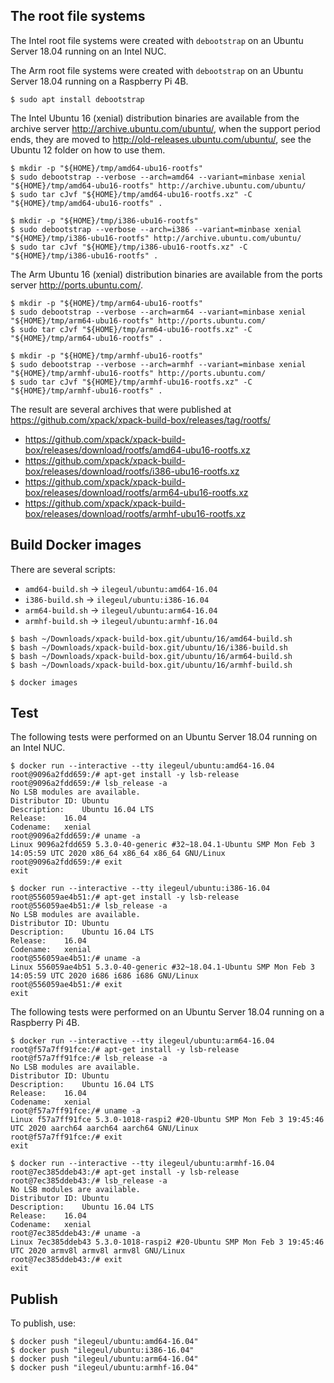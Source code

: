 
## The root file systems

The Intel root file systems were created with `debootstrap` on an Ubuntu Server
18.04 running on an Intel NUC.

The Arm root file systems were created with `debootstrap` on an Ubuntu Server
18.04 running on a Raspberry Pi 4B.

```console
$ sudo apt install debootstrap
```

The Intel Ubuntu 16 (xenial) distribution binaries are available
from the archive server http://archive.ubuntu.com/ubuntu/,
when the support period ends, they are moved to
http://old-releases.ubuntu.com/ubuntu/, see the Ubuntu 12 folder
on how to use them.

```console
$ mkdir -p "${HOME}/tmp/amd64-ubu16-rootfs"
$ sudo debootstrap --verbose --arch=amd64 --variant=minbase xenial "${HOME}/tmp/amd64-ubu16-rootfs" http://archive.ubuntu.com/ubuntu/
$ sudo tar cJvf "${HOME}/tmp/amd64-ubu16-rootfs.xz" -C "${HOME}/tmp/amd64-ubu16-rootfs" .
```

```console
$ mkdir -p "${HOME}/tmp/i386-ubu16-rootfs"
$ sudo debootstrap --verbose --arch=i386 --variant=minbase xenial "${HOME}/tmp/i386-ubu16-rootfs" http://archive.ubuntu.com/ubuntu/
$ sudo tar cJvf "${HOME}/tmp/i386-ubu16-rootfs.xz" -C "${HOME}/tmp/i386-ubu16-rootfs" .
```

The Arm Ubuntu 16 (xenial) distribution binaries are available
from the ports server http://ports.ubuntu.com/.

```console
$ mkdir -p "${HOME}/tmp/arm64-ubu16-rootfs"
$ sudo debootstrap --verbose --arch=arm64 --variant=minbase xenial "${HOME}/tmp/arm64-ubu16-rootfs" http://ports.ubuntu.com/
$ sudo tar cJvf "${HOME}/tmp/arm64-ubu16-rootfs.xz" -C "${HOME}/tmp/arm64-ubu16-rootfs" .
```

```console
$ mkdir -p "${HOME}/tmp/armhf-ubu16-rootfs"
$ sudo debootstrap --verbose --arch=armhf --variant=minbase xenial "${HOME}/tmp/armhf-ubu16-rootfs" http://ports.ubuntu.com/
$ sudo tar cJvf "${HOME}/tmp/armhf-ubu16-rootfs.xz" -C "${HOME}/tmp/armhf-ubu16-rootfs" .
```

The result are several archives that were published at
https://github.com/xpack/xpack-build-box/releases/tag/rootfs/

- https://github.com/xpack/xpack-build-box/releases/download/rootfs/amd64-ubu16-rootfs.xz
- https://github.com/xpack/xpack-build-box/releases/download/rootfs/i386-ubu16-rootfs.xz
- https://github.com/xpack/xpack-build-box/releases/download/rootfs/arm64-ubu16-rootfs.xz
- https://github.com/xpack/xpack-build-box/releases/download/rootfs/armhf-ubu16-rootfs.xz

## Build Docker images

There are several scripts:

- `amd64-build.sh` -> `ilegeul/ubuntu:amd64-16.04`
- `i386-build.sh` -> `ilegeul/ubuntu:i386-16.04`
- `arm64-build.sh` -> `ilegeul/ubuntu:arm64-16.04`
- `armhf-build.sh` -> `ilegeul/ubuntu:armhf-16.04`

```console
$ bash ~/Downloads/xpack-build-box.git/ubuntu/16/amd64-build.sh
$ bash ~/Downloads/xpack-build-box.git/ubuntu/16/i386-build.sh
$ bash ~/Downloads/xpack-build-box.git/ubuntu/16/arm64-build.sh
$ bash ~/Downloads/xpack-build-box.git/ubuntu/16/armhf-build.sh

$ docker images
```

## Test

The following tests were performed on an Ubuntu Server
18.04 running on an Intel NUC.

```console
$ docker run --interactive --tty ilegeul/ubuntu:amd64-16.04
root@9096a2fdd659:/# apt-get install -y lsb-release
root@9096a2fdd659:/# lsb_release -a
No LSB modules are available.
Distributor ID:	Ubuntu
Description:	Ubuntu 16.04 LTS
Release:	16.04
Codename:	xenial
root@9096a2fdd659:/# uname -a
Linux 9096a2fdd659 5.3.0-40-generic #32~18.04.1-Ubuntu SMP Mon Feb 3 14:05:59 UTC 2020 x86_64 x86_64 x86_64 GNU/Linux
root@9096a2fdd659:/# exit
exit
```

```console
$ docker run --interactive --tty ilegeul/ubuntu:i386-16.04
root@556059ae4b51:/# apt-get install -y lsb-release
root@556059ae4b51:/# lsb_release -a
No LSB modules are available.
Distributor ID:	Ubuntu
Description:	Ubuntu 16.04 LTS
Release:	16.04
Codename:	xenial
root@556059ae4b51:/# uname -a
Linux 556059ae4b51 5.3.0-40-generic #32~18.04.1-Ubuntu SMP Mon Feb 3 14:05:59 UTC 2020 i686 i686 i686 GNU/Linux
root@556059ae4b51:/# exit
exit
```

The following tests were performed on an Ubuntu Server
18.04 running on a Raspberry Pi 4B.

```console
$ docker run --interactive --tty ilegeul/ubuntu:arm64-16.04
root@f57a7ff91fce:/# apt-get install -y lsb-release
root@f57a7ff91fce:/# lsb_release -a
No LSB modules are available.
Distributor ID:	Ubuntu
Description:	Ubuntu 16.04 LTS
Release:	16.04
Codename:	xenial
root@f57a7ff91fce:/# uname -a
Linux f57a7ff91fce 5.3.0-1018-raspi2 #20-Ubuntu SMP Mon Feb 3 19:45:46 UTC 2020 aarch64 aarch64 aarch64 GNU/Linux
root@f57a7ff91fce:/# exit
exit
```

```console
$ docker run --interactive --tty ilegeul/ubuntu:armhf-16.04
root@7ec385ddeb43:/# apt-get install -y lsb-release
root@7ec385ddeb43:/# lsb_release -a
No LSB modules are available.
Distributor ID:	Ubuntu
Description:	Ubuntu 16.04 LTS
Release:	16.04
Codename:	xenial
root@7ec385ddeb43:/# uname -a
Linux 7ec385ddeb43 5.3.0-1018-raspi2 #20-Ubuntu SMP Mon Feb 3 19:45:46 UTC 2020 armv8l armv8l armv8l GNU/Linux
root@7ec385ddeb43:/# exit
exit
```

## Publish

To publish, use:

```console
$ docker push "ilegeul/ubuntu:amd64-16.04"
$ docker push "ilegeul/ubuntu:i386-16.04"
$ docker push "ilegeul/ubuntu:arm64-16.04"
$ docker push "ilegeul/ubuntu:armhf-16.04"
```

